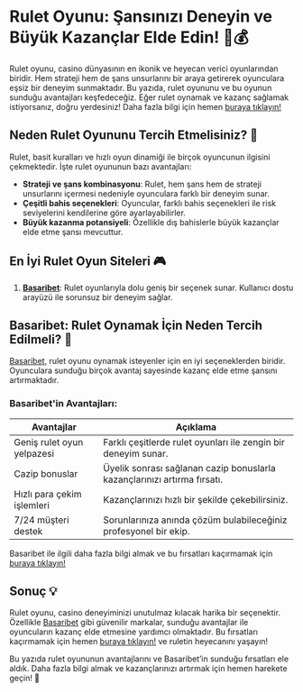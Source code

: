 # Rulet Oyunu: Şansınızı Deneyin ve Büyük Kazançlar Elde Edin! 🎡💰

Rulet oyunu, casino dünyasının en ikonik ve heyecan verici oyunlarından biridir. Hem strateji hem de şans unsurlarını bir araya getirerek oyunculara eşsiz bir deneyim sunmaktadır. Bu yazıda, rulet oyununu ve bu oyunun sunduğu avantajları keşfedeceğiz. Eğer rulet oynamak ve kazanç sağlamak istiyorsanız, doğru yerdesiniz! Daha fazla bilgi için hemen [buraya tıklayın!](https://casinotr.link/gWCRZ4)

## Neden Rulet Oyununu Tercih Etmelisiniz? 🎉

Rulet, basit kuralları ve hızlı oyun dinamiği ile birçok oyuncunun ilgisini çekmektedir. İşte rulet oyununun bazı avantajları:

- **Strateji ve şans kombinasyonu**: Rulet, hem şans hem de strateji unsurlarını içermesi nedeniyle oyunculara farklı bir deneyim sunar.
- **Çeşitli bahis seçenekleri**: Oyuncular, farklı bahis seçenekleri ile risk seviyelerini kendilerine göre ayarlayabilirler.
- **Büyük kazanma potansiyeli**: Özellikle dış bahislerle büyük kazançlar elde etme şansı mevcuttur.

## En İyi Rulet Oyun Siteleri 🎮

1. **[Basaribet](https://casinotr.link/gWCRZ4)**: Rulet oyunlarıyla dolu geniş bir seçenek sunar. Kullanıcı dostu arayüzü ile sorunsuz bir deneyim sağlar.


## Basaribet: Rulet Oynamak İçin Neden Tercih Edilmeli? 🌟

[Basaribet](https://casinotr.link/gWCRZ4), rulet oyunu oynamak isteyenler için en iyi seçeneklerden biridir. Oyunculara sunduğu birçok avantaj sayesinde kazanç elde etme şansını artırmaktadır.

### Basaribet'in Avantajları:

| Avantajlar                         | Açıklama                                             |
|------------------------------------|-----------------------------------------------------|
| Geniş rulet oyun yelpazesi         | Farklı çeşitlerde rulet oyunları ile zengin bir deneyim sunar. |
| Cazip bonuslar                     | Üyelik sonrası sağlanan cazip bonuslarla kazançlarınızı artırma fırsatı. |
| Hızlı para çekim işlemleri         | Kazançlarınızı hızlı bir şekilde çekebilirsiniz.     |
| 7/24 müşteri destek                | Sorunlarınıza anında çözüm bulabileceğiniz profesyonel bir ekip. |

Basaribet ile ilgili daha fazla bilgi almak ve bu fırsatları kaçırmamak için [buraya tıklayın!](https://casinotr.link/gWCRZ4)

## Sonuç 💡

Rulet oyunu, casino deneyiminizi unutulmaz kılacak harika bir seçenektir. Özellikle [Basaribet](https://casinotr.link/gWCRZ4) gibi güvenilir markalar, sunduğu avantajlar ile oyuncuların kazanç elde etmesine yardımcı olmaktadır. Bu fırsatları kaçırmamak için hemen [buraya tıklayın!](https://casinotr.link/gWCRZ4) ve ruletin heyecanını yaşayın!

Bu yazıda rulet oyununun avantajlarını ve Basaribet’in sunduğu fırsatları ele aldık. Daha fazla bilgi almak ve kazançlarınızı artırmak için hemen harekete geçin! 🎊
